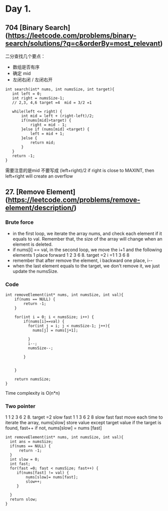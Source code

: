 # Day 1. 
## 704 [Binary Search] (https://leetcode.com/problems/binary-search/solutions/?q=c&orderBy=most_relevant)
二分查找几个要点：
- 数组是否有序
- 确定 mid 
- 左闭右闭 /  左闭右开

```
int search(int* nums, int numsSize, int target){
   int left = 0;
   int right = numsSize-1;
   // 2,3, 4,6 target =4  mid = 3/2 =1

   while(left <= right) {
       int mid = left + (right-left)/2;
       if(nums[mid]>target) {
           right = mid - 1;
       }else if (nums[mid] <target) {
           left = mid + 1;
       }else {
           return mid;
       }
   }
   return -1;
}
```
需要注意的是mid 不要写成 (left+right)/2  if right is close to MAXINT, then left+right will create an overflow
## 27. [Remove Element] (https://leetcode.com/problems/remove-element/description/)
### Brute force
- in the first loop, we iterate the array nums, and check each element if it equals to val. Remember that, 
  the size of the array will change when an element is deleted.
- if nums[i] == val, in the second loop, we move the i+1 and the following elements 1 place forward
   1 2 3 6 8. target =2 i =1
   1 3 6 8
 -  remember that after remove the element, i backward one place, i--
 - when the last element equals to the target, we don't remove it, we just update the numsSize. 
   
### Code
```
int removeElement(int* nums, int numsSize, int val){
    if(nums == NULL) {
        return -1;
    }
    
    for(int i = 0; i < numsSize; i++) {
        if(nums[i]==val) {
          for(int j = i; j < numsSize-1; j++){
            nums[j] = nums[j+1];
            
          }
          i--;
          numsSize--;
          
        }
        
        
    }
    
    return numsSize;
}
```
Time complexity is O(n*n) 
### Two pointer
 1   1  2 3 6 2 8. target =2 
 slow
 fast
 1   1  3 6 2 8
        slow
        fast
 fast move each time to iterate the array, nums[slow] store value except target value
 if the target is found, fast++
 if not, nums[slow] = nums [fast]
 ```
 int removeElement(int* nums, int numsSize, int val){
   int ans = numsSize;
   if(nums == NULL) {
       return -1;
   }
   int slow = 0;
   int fast;
   for(fast =0; fast < numsSize; fast++) {
      if(nums[fast] != val) {
          nums[slow]= nums[fast];
          slow++;
      }

   }
   return slow;
}
```
